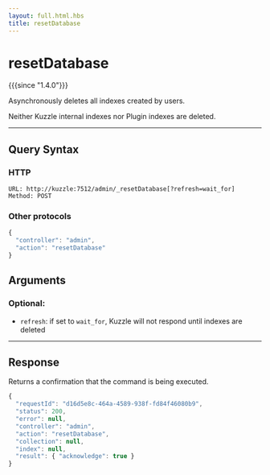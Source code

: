 ```yaml
---
layout: full.html.hbs
title: resetDatabase
---
```


# resetDatabase

{{{since "1.4.0"}}}

Asynchronously deletes all indexes created by users. 

Neither Kuzzle internal indexes nor Plugin indexes are deleted.

---

## Query Syntax

### HTTP

```http
URL: http://kuzzle:7512/admin/_resetDatabase[?refresh=wait_for]
Method: POST
```

### Other protocols


```js
{
  "controller": "admin",
  "action": "resetDatabase"
}
```

## Arguments

### Optional:

* `refresh`: if set to `wait_for`, Kuzzle will not respond until indexes are deleted

---

## Response

Returns a confirmation that the command is being executed.

```js
{
  "requestId": "d16d5e8c-464a-4589-938f-fd84f46080b9",
  "status": 200,
  "error": null,
  "controller": "admin",
  "action": "resetDatabase",
  "collection": null,
  "index": null,
  "result": { "acknowledge": true }
}
```
